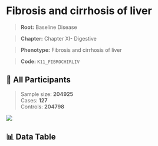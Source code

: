 # Fibrosis and cirrhosis of liver

> **Root:** Baseline Disease  

> **Chapter:** Chapter XI- Digestive  

> **Phenotype:** Fibrosis and cirrhosis of liver  

> **Code:** `K11_FIBROCHIRLIV`

## 🧪 All Participants  
> Sample size: **204925**  
> Cases: **127**  
> Controls: **204798**
<img src="/Sensitive/Figures/ALL/Baseline/K11_FIBROCHIRLIV.png"/>

## 📊 Data Table
<CsvTableMRF src="/Sensitive/Data/ALL/Baseline/LG_K11_FIBROCHIRLIV.csv"/>


